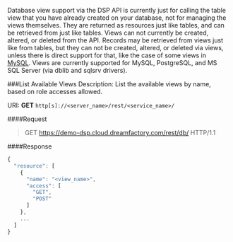 Database view support via the DSP API is currently just for calling the table view that you have already created on your database, not for managing the views themselves. They are returned as resources just like tables, and can be retrieved from just like tables. Views can not currently be created, altered, or deleted from the API. Records may be retrieved from views just like from tables, but they can not be created, altered, or deleted via views, unless there is direct support for that, like the case of some views in [MySQL](http://dev.mysql.com/doc/refman/5.7/en/view-updatability.html). Views are currently supported for MySQL, PostgreSQL, and MS SQL Server (via dblib and sqlsrv drivers).

###List Available Views
Description:  List the available views by name, based on role accesses allowed.

URI: **GET** `http[s]://<server_name>/rest/<service_name>/`

####Request
>GET https://demo-dsp.cloud.dreamfactory.com/rest/db/ HTTP/1.1

####Response
```javascript
{
  "resource": [
    {
      "name": "<view_name>",
      "access": [
        "GET",
        "POST"
      ]
    },
    ...
  ]
}
```
